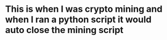 # This is when I was crypto mining and when I ran a python script it would auto close the mining script

